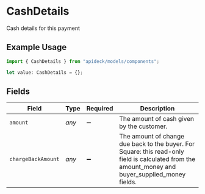 # CashDetails

Cash details for this payment

## Example Usage

```typescript
import { CashDetails } from "apideck/models/components";

let value: CashDetails = {};
```

## Fields

| Field                                                                                                                                             | Type                                                                                                                                              | Required                                                                                                                                          | Description                                                                                                                                       |
| ------------------------------------------------------------------------------------------------------------------------------------------------- | ------------------------------------------------------------------------------------------------------------------------------------------------- | ------------------------------------------------------------------------------------------------------------------------------------------------- | ------------------------------------------------------------------------------------------------------------------------------------------------- |
| `amount`                                                                                                                                          | *any*                                                                                                                                             | :heavy_minus_sign:                                                                                                                                | The amount of cash given by the customer.                                                                                                         |
| `chargeBackAmount`                                                                                                                                | *any*                                                                                                                                             | :heavy_minus_sign:                                                                                                                                | The amount of change due back to the buyer. For Square: this read-only field is calculated from the amount_money and buyer_supplied_money fields. |